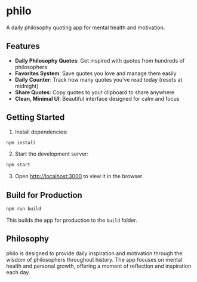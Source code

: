 # philo

A daily philosophy quoting app for mental health and motivation.

## Features

- **Daily Philosophy Quotes**: Get inspired with quotes from hundreds of philosophers
- **Favorites System**: Save quotes you love and manage them easily
- **Daily Counter**: Track how many quotes you've read today (resets at midnight)
- **Share Quotes**: Copy quotes to your clipboard to share anywhere
- **Clean, Minimal UI**: Beautiful interface designed for calm and focus

## Getting Started

1. Install dependencies:
```bash
npm install
```

2. Start the development server:
```bash
npm start
```

3. Open [http://localhost:3000](http://localhost:3000) to view it in the browser.

## Build for Production

```bash
npm run build
```

This builds the app for production to the `build` folder.

## Philosophy

philo is designed to provide daily inspiration and motivation through the wisdom of philosophers throughout history. The app focuses on mental health and personal growth, offering a moment of reflection and inspiration each day.
